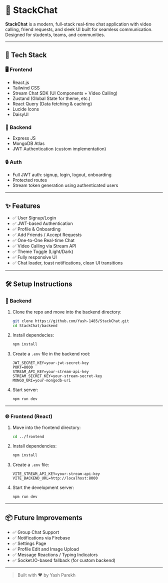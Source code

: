 # 💬 StackChat

**StackChat** is a modern, full-stack real-time chat application with video calling, friend requests, and sleek UI built for seamless communication. Designed for students, teams, and communities.

---

## 🚀 Tech Stack

### 🖥️ Frontend
- React.js
- Tailwind CSS
- Stream Chat SDK (UI Components + Video Calling)
- Zustand (Global State for theme, etc.)
- React Query (Data fetching & caching)
- Lucide Icons
- DaisyUI

### 🧠 Backend
- Express JS
- MongoDB Atlas
- JWT Authentication (custom implementation)

### 🔒 Auth
- Full JWT auth: signup, login, logout, onboarding
- Protected routes
- Stream token generation using authenticated users

---

## ✨ Features

- ✅ User Signup/Login
- ✅ JWT-based Authentication
- ✅ Profile & Onboarding
- ✅ Add Friends / Accept Requests
- ✅ One-to-One Real-time Chat
- ✅ Video Calling via Stream API
- ✅ Theme Toggle (Light/Dark)
- ✅ Fully responsive UI
- ✅ Chat loader, toast notifications, clean UI transitions

---

## 🛠️ Setup Instructions

### 🔧 Backend

1. Clone the repo and move into the backend directory:
    ```bash
    git clone https://github.com/Yash-1485/StackChat.git
    cd StackChat/backend
    ```

2. Install dependecies:
    ```bash
    npm install
    ```

3. Create a `.env` file in the backend root:
    ```
    JWT_SECRET_KEY=your-jwt-secret-key
    PORT=8000
    STREAM_API_KEY=your-stream-api-key
    STREAM_SECRET_KEY=your-stream-secret-key
    MONGO_URI=your-mongodb-uri
    ```

4. Start server:
    ```bash
    npm run dev
    ```

---

### 🌐 Frontend (React)

1. Move into the frontend directory:
    ```bash
    cd ../frontend
    ```

2. Install dependencies:
    ```bash
    npm install
    ```

3. Create a `.env` file:
    ```
    VITE_STREAM_API_KEY=your-stream-api-key
    VITE_BACKEND_URL=http://localhost:8000
    ```

4. Start the development server:
    ```bash
    npm run dev
    ```

---

## 📦 Future Improvements

- ✅ Group Chat Support
- ✅ Notifications via Firebase
- ✅ Settings Page
- ✅ Profile Edit and Image Upload
- ✅ Message Reactions / Typing Indicators
- ✅ Socket.IO-based fallback (for custom backend)

---

> Built with ❤️ by Yash Parekh
